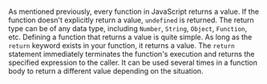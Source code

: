 As mentioned previously, every function in JavaScript returns a value. If the function doesn't explicitly return a value, `undefined` is returned. The return type can be of any data type, including `Number`, `String`, `Object`, `Function`, etc. Defining a function that returns a value is quite simple. As long as the `return` keyword exists in your function, it returns a value. The `return` statement immediately terminates the function's execution and returns the specified expression to the caller. It can be used several times in a function body to return a different value depending on the situation.